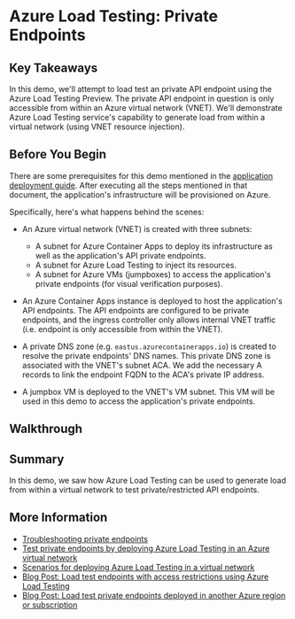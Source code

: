 # Azure Load Testing: Private Endpoints

## Key Takeaways

In this demo, we'll attempt to load test an private API endpoint using the Azure Load Testing Preview. The private API endpoint in question is only accessible from within an Azure virtual network (VNET).
We'll demonstrate Azure Load Testing service's capability to generate load from within a virtual network (using VNET resource injection).

## Before You Begin

There are some prerequisites for this demo mentioned in the [application deployment guide](../app-deployment-guide.md). After executing all the steps mentioned in that document, the application's infrastructure will be provisioned on Azure.

Specifically, here's what happens behind the scenes:

* An Azure virtual network (VNET) is created with three subnets:
  * A subnet for Azure Container Apps to deploy its infrastructure as well as the application's API private endpoints.
  * A subnet for Azure Load Testing to inject its resources.
  * A subnet for Azure VMs (jumpboxes) to access the application's private endpoints (for visual verification purposes).

* An Azure Container Apps instance is deployed to host the application's API endpoints. The API endpoints are configured to be private endpoints, and the ingress controller only allows internal VNET traffic (i.e. endpoint is only accessible from within the VNET).

* A private DNS zone (e.g. `eastus.azurecontainerapps.io`) is created to resolve the private endpoints' DNS names. This private DNS zone is associated with the VNET's subnet ACA. We add the necessary A records to link the endpoint FQDN to the ACA's private IP address.

* A jumpbox VM is deployed to the VNET's VM subnet. This VM will be used in this demo to access the application's private endpoints.

## Walkthrough

## Summary

In this demo, we saw how Azure Load Testing can be used to generate load from within a virtual network to test private/restricted API endpoints.

## More Information

* [Troubleshooting private endpoints](https://docs.microsoft.com/en-us/azure/container-apps/troubleshoot-private-endpoints)
* [Test private endpoints by deploying Azure Load Testing in an Azure virtual network](https://learn.microsoft.com/en-us/azure/load-testing/how-to-test-private-endpoint)
* [Scenarios for deploying Azure Load Testing in a virtual network](https://learn.microsoft.com/en-us/azure/load-testing/concept-azure-load-testing-vnet-injection)
* [Blog Post: Load test endpoints with access restrictions using Azure Load Testing](https://techcommunity.microsoft.com/t5/apps-on-azure-blog/load-test-endpoints-with-access-restrictions-using-azure-load/ba-p/3610412)
* [Blog Post: Load test private endpoints deployed in another Azure region or subscription](https://techcommunity.microsoft.com/t5/apps-on-azure-blog/load-test-private-endpoints-deployed-in-another-azure-region-or/ba-p/3693277)
